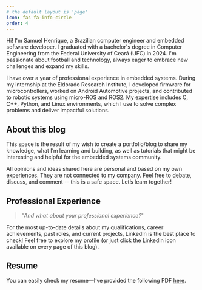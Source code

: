 ```yaml
---
# the default layout is 'page'
icon: fas fa-info-circle
order: 4
---
```


<!-- > Add Markdown syntax content to file `_tabs/about.md`{: .filepath } and it will show up on this page.
{: .prompt-tip } -->

<!-- Colocar no linkedin -->
<!-- Hi! I'm Samuel Henrique, a Brazilian computer engineer and embedded software developer. I graduated with a bachelor's degree in Computer Engineering from the Federal University of Ceará (UFC) in 2024. I'm passionate about football and technology, always eager to embrace new challenges and expand my skills.

I have over a year of professional experience in embedded systems. During my internship at the Eldorado Research Institute, I worked on developing software for embedded systems, including firmware for microcontrollers, drivers, and applications. I also contributed to Android Automotive projects, focusing on driver integration, protocol implementation, and application development. Additionally, I worked with micro-ROS and ROS2 to enhance robotic systems, ensuring efficient communication between components.

My technical expertise includes programming languages like C, C++, and Python, along with significant experience in Linux environments. I'm always motivated to solve complex problems and create impactful solutions. -->

Hi! I'm Samuel Henrique, a Brazilian computer engineer and embedded software developer. I graduated with a bachelor's degree in Computer Engineering from the Federal University of Ceará (UFC) in 2024. I'm passionate about football and technology, always eager to embrace new challenges and expand my skills.

I have over a year of professional experience in embedded systems. During my internship at the Eldorado Research Institute, I developed firmware for microcontrollers, worked on Android Automotive projects, and contributed to robotic systems using micro-ROS and ROS2. My expertise includes C, C++, Python, and Linux environments, which I use to solve complex problems and deliver impactful solutions.

## About this blog

This space is the result of my wish to create a portfolio/blog to share my knowledge, what I’m learning and building, as well as tutorials that might be interesting and helpful for the embedded systems community.

All opinions and ideas shared here are personal and based on my own experiences. They are not connected to my company. Feel free to debate, discuss, and comment -- this is a safe space. Let’s learn together!

<!-- # Background -->

## Professional Experience

> "*And what about your professional experience?*"

For the most up-to-date details about my qualifications, career achievements, past roles, and current projects, LinkedIn is the best place to check! Feel free to explore my [profile](https://www.linkedin.com/in/samuelhenrique15/) (or just click the LinkedIn icon available on every page of this blog).

## Resume

You can easily check my resume—I’ve provided the following PDF [here](/assets/pdf/cv-ptBR.pdf).

